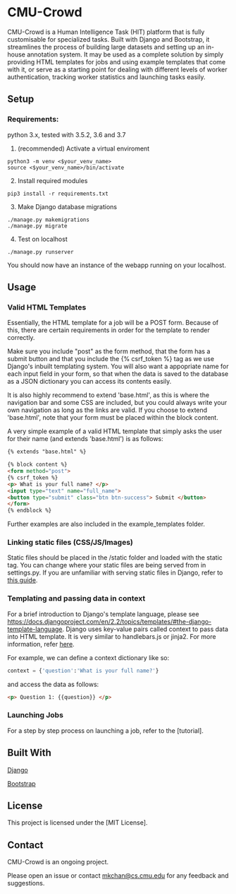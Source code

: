 # CMU-Crowd
CMU-Crowd is a Human Intelligence Task (HIT) platform that is fully customisable for specialized tasks. Built with Django and Bootstrap, it streamlines the process of building large datasets and setting up an in-house annotation system.
It may be used as a complete solution by simply providing HTML templates for jobs and using example templates that come with it, or serve as a starting point for dealing with different levels of worker authentication, tracking worker statistics and launching tasks easily.



## Setup

### Requirements: 
python 3.x, tested with 3.5.2, 3.6 and 3.7

1. (recommended) Activate a virtual enviroment 
```console
python3 -m venv <$your_venv_name>
source <$your_venv_name>/bin/activate
```
2. Install required modules 
```console
pip3 install -r requirements.txt
```
3. Make Django database migrations
```console
./manage.py makemigrations
./manage.py migrate
```
4. Test on localhost 
```console
./manage.py runserver
```
You should now have an instance of the webapp running on your localhost.

## Usage

### Valid HTML Templates
Essentially, the HTML template for a job will be a POST form. Because of this, there are certain requirements in order for the template to render correctly.

Make sure you include "post" as the form method, that the form has a submit button and that you include the {% csrf_token %} tag as we use Django's inbuilt templating system. You will also want a appopriate name for each input field in your form, so that when the data is saved to the database as a JSON dictionary you can access its contents easily.

It is also highly recommend to extend 'base.html', as this is where the navigation bar and some CSS are included, but you could always write your own navigation as long as the links are valid. If you choose to extend 'base.html', note that your form must be placed within the block content. 

A very simple example of a valid HTML template that simply asks the user for their name (and extends 'base.html') is as follows:

```HTML
{% extends "base.html" %}

{% block content %}
<form method="post">
{% csrf_token %}
<p> What is your full name? </p>
<input type="text" name="full_name">
<button type="submit" class="btn btn-success"> Submit </button>
</form>
{% endblock %}
```
Further examples are also included in the example_templates folder.


### Linking static files (CSS/JS/Images)
Static files should be placed in the /static folder and loaded with the static tag. You can change where your static files are being served from in settings.py. If you are unfamiliar with serving static files in Django, refer to [this guide](https://docs.djangoproject.com/en/2.1/howto/static-files/).


### Templating and passing data in context
For a brief introduction to Django's template language, please see https://docs.djangoproject.com/en/2.2/topics/templates/#the-django-template-language.
Django uses key-value pairs called context to pass data into HTML template. It is very similar to handlebars.js or jinja2. For more information, refer [here](https://docs.djangoproject.com/en/2.2/ref/templates/api/#django.template.Context).

For example, we can define a context dictionary like so:
```python
context = {'question':'What is your full name?'}
```
and access the data as follows:
```HTML
<p> Question 1: {{question}} </p>
```

### Launching Jobs
For a step by step process on launching a job, refer to the [tutorial].
## Built With
[Django](https://www.djangoproject.com/)

[Bootstrap](https://getbootstrap.com/)


## License

This project is licensed under the [MIT License].

## Contact
CMU-Crowd is an ongoing project. 

Please open an issue or contact mkchan@cs.cmu.edu for any feedback and suggestions.

